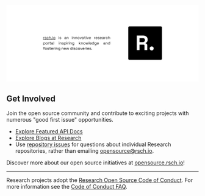 ![Research](https://github.com/rsch-io/.github/blob/main/images/open-at-research.png) 

## Get Involved

Join the open source community and contribute to exciting projects with numerous "good first issue" opportunities.

* [Explore Featured API Docs](https://docs.rsch.io/)
* [Explore Blogs at Research](https://blog.rsch.io/)
* Use [repository issues](https://docs.github.com/en/issues/tracking-your-work-with-issues/creating-an-issue) for questions about individual Research repositories, rather than emailing [opensource@rsch.io](mailto:opensource@rsch.io).
  
Discover more about our open source initiatives at [opensource.rsch.io](https://opensource.rsch.io)!

----

Research projects adopt the [Research Open Source Code of Conduct](https://opensource.rsch.io/codeofconduct/). For more information see the [Code of Conduct FAQ](https://opensource.rsch.io/codeofconduct/faq/).
